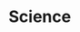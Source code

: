 # Science

[cooperation-greatest-value]: /cooperation-greatest-value/ "Cooperation is the Greatest Value"
[css-misadventures]: /css-misadventures/ "Under Construction 2: Visual Design"
